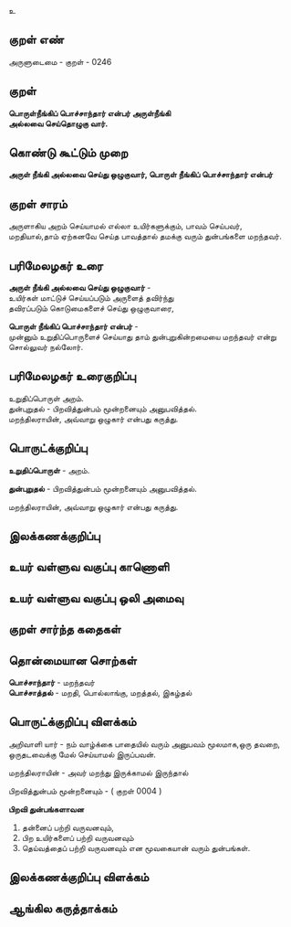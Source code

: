 உ

## குறள் எண் 

அருளுடைமை - குறள் - 0246  

## குறள் 

**பொருள்நீங்கிப் பொச்சாந்தார் என்பர் அருள்நீங்கி  
அல்லவை செய்தொழுகு வார்.**

## கொண்டு கூட்டும் முறை

**அருள் நீங்கி அல்லவை செய்து ஒழுகுவார், பொருள் நீங்கிப் பொச்சாந்தார் என்பர்**

## குறள் சாரம் 

அருளாகிய அறம் செய்யாமல் எல்லா உயிர்களுக்கும், பாவம் செய்பவர்,  
மறதியால்,தாம் ஏற்கனவே செய்த பாவத்தால் தமக்கு வரும் துன்பங்களை மறந்தவர்.  

## பரிமேலழகர் உரை

**அருள் நீங்கி அல்லவை செய்து ஒழுகுவார்** -  
உயிர்கள் மாட்டுச் செய்யப்படும் அருளைத் தவிர்ந்து  
தவிரப்படும் கொடுமைகளைச் செய்து ஒழுகுவாரை,  

**பொருள் நீங்கிப் பொச்சாந்தார் என்பர்** -  
முன்னும் உறுதிப்பொருளைச் செய்யாது தாம் துன்புறுகின்றமையை மறந்தவர் என்று  
சொல்லுவர் நல்லோர்.

## பரிமேலழகர் உரைகுறிப்பு   

உறுதிப்பொருள் அறம்.  
துன்புறுதல் - பிறவித்துன்பம் மூன்றனையும் அனுபவித்தல்.  
மறந்திலராயின், அவ்வாறு ஒழுகார் என்பது கருத்து.  

## பொருட்க்குறிப்பு 


**உறுதிப்பொருள்** - அறம்.  

**துன்புறுதல்** - பிறவித்துன்பம் மூன்றனையும் அனுபவித்தல்.  

மறந்திலராயின், அவ்வாறு ஒழுகார் என்பது கருத்து.   

## இலக்கணக்குறிப்பு  


## உயர் வள்ளுவ வகுப்பு காணொளி


## உயர் வள்ளுவ வகுப்பு ஒலி அமைவு 

 
## குறள் சார்ந்த கதைகள் 


## தொன்மையான சொற்கள்  

**பொச்சாந்தார்** - மறந்தவர்   
**பொச்சாத்தல்** - மறதி, பொல்லாங்கு, மறத்தல், இகழ்தல்  

  

## பொருட்க்குறிப்பு விளக்கம்    

அறிவாளி யார் - நம் வாழ்க்கை பாதையில் வரும் அனுபவம் மூலமாக,ஒரு தவறை, ஒருதடவைக்கு மேல் செய்யாமல் இருப்பவன்.

மறந்திலராயின் - அவர் மறந்து இருக்காமல்  இருந்தால்  

பிறவித்துன்பம் மூன்றனையும் - ( குறள் 0004 )   

**பிறவி துன்பங்களாவன**  
1. தன்னைப் பற்றி வருவனவும்,  
2. பிற உயிர்களைப் பற்றி வருவனவும்  
3. தெய்வத்தைப் பற்றி வருவனவும் என மூவகையான் வரும் துன்பங்கள்.


## இலக்கணக்குறிப்பு விளக்கம்


## ஆங்கில கருத்தாக்கம் 


